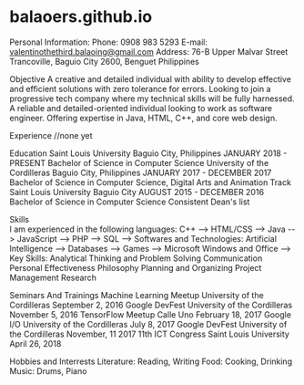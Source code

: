 # balaoers.github.io
Personal Information:
	Phone: 0908 983 5293
	E-mail: valentinothethird.balaoing@gmail.com
	Address:
		76-B Upper Malvar Street
		Trancoville, Baguio City
		2600, Benguet
		Philippines

Objective
	A creative and detailed individual with ability to develop effective and efficient solutions with zero tolerance for errors. Looking to join a progressive tech company where my technical skills will be fully harnessed.
	A reliable and detailed-oriented individual looking to work as software engineer. Offering expertise in Java, HTML, C++, and core web design.

Experience
	//none yet

Education
	Saint Louis University
		Baguio City, Philippines
		JANUARY 2018 - PRESENT
		Bachelor of Science in Computer Science
	University of the Cordilleras
		Baguio City, Philippines
		JANUARY 2017 - DECEMBER 2017
		Bachelor of Science in Computer Science, Digital Arts and Animation Track
	Saint Louis University
		Baguio City
		AUGUST 2015 - DECEMBER 2016
		Bachelor of Science in Computer Science
		Consistent Dean's list

Skills	
I am experienced in the following languages:
C++
	-->
HTML/CSS
	-->
Java
	-->
JavaScript
	-->
PHP
	--> 
SQL
	-->
Softwares and Technologies:
Artificial Intelligence
	-->
Databases
	-->
Games
	-->
Microsoft Windows and Office
	-->
Key Skills:
	Analytical Thinking and Problem Solving
	Communication
	Personal Effectiveness
	Philosophy
	Planning and Organizing
	Project Management
	Research

Seminars And Trainings
	Machine Learning Meetup
		University of the Cordilleras
		September 2, 2016
	Google DevFest
		University of the Cordilleras
		November 5, 2016
	TensorFlow Meetup
		Calle Uno
		February 18, 2017
	Google I/O
		University of the Cordilleras
		July 8, 2017
	Google DevFest
		University of the Cordilleras
		November, 11 2017
	11th ICT Congress
		Saint Louis University
		April 26, 2018

Hobbies and Interrests
Literature: Reading, Writing
Food: Cooking, Drinking
Music: Drums, Piano
